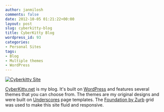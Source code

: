 ```yaml
---
author: janmilosh
comments: false
date: 2012-10-05 01:21:22+00:00
layout: post
slug: cyberkitty-blog
title: CyberKitty Blog
wordpress_id: 93
categories:
- Personal Sites
tags:
- Blog
- Multiple themes
- WordPress
---
```


[![Cyberkitty Site](http://janmilosh.com/wp-content/uploads/2013/02/cyberkitty-site.jpg)](http://cyberkitty.net)

[CyberKitty.net](http://cyberkitty.net) is my blog. It's built on [WordPress](http://wordpress.org/) and features several themes that you can choose from. The themes are my original designs and were built on [Underscores](http://underscores.me/) page templates. The [Foundation by Zurb](http://foundation.zurb.com/) grid was used to make this site fluid and responsive.
